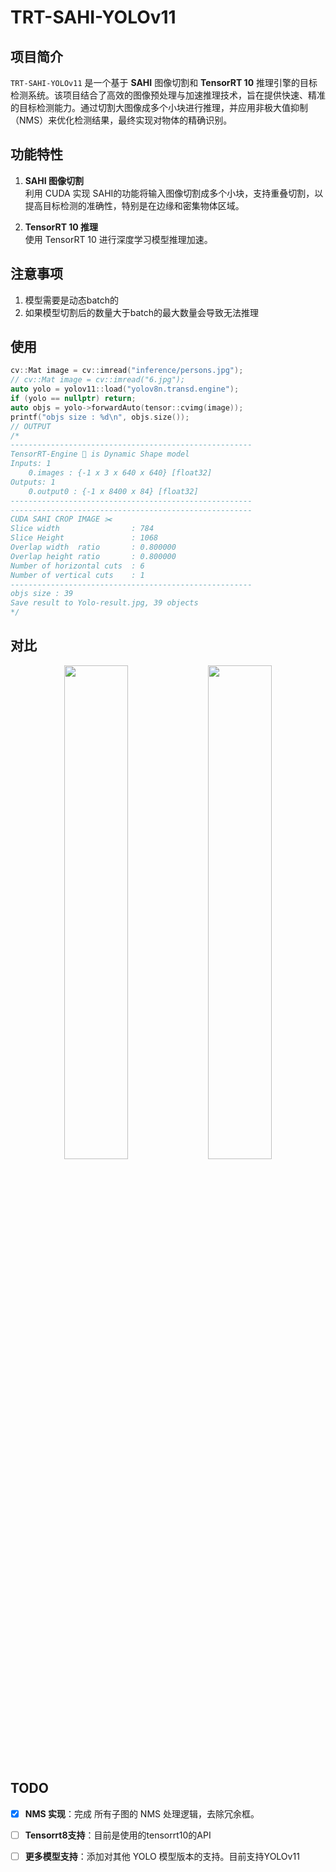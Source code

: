 # TRT-SAHI-YOLOv11

## 项目简介

`TRT-SAHI-YOLOv11` 是一个基于 **SAHI** 图像切割和 **TensorRT 10** 推理引擎的目标检测系统。该项目结合了高效的图像预处理与加速推理技术，旨在提供快速、精准的目标检测能力。通过切割大图像成多个小块进行推理，并应用非极大值抑制（NMS）来优化检测结果，最终实现对物体的精确识别。

## 功能特性

1. **SAHI 图像切割**  
   利用 CUDA 实现 SAHI的功能将输入图像切割成多个小块，支持重叠切割，以提高目标检测的准确性，特别是在边缘和密集物体区域。

2. **TensorRT 10 推理**  
   使用 TensorRT 10 进行深度学习模型推理加速。


## 注意事项
1. 模型需要是动态batch的
2. 如果模型切割后的数量大于batch的最大数量会导致无法推理

## 使用
```C++
cv::Mat image = cv::imread("inference/persons.jpg");
// cv::Mat image = cv::imread("6.jpg");
auto yolo = yolov11::load("yolov8n.transd.engine");
if (yolo == nullptr) return;
auto objs = yolo->forwardAuto(tensor::cvimg(image));
printf("objs size : %d\n", objs.size());
// OUTPUT
/*
------------------------------------------------------
TensorRT-Engine 🌱 is Dynamic Shape model
Inputs: 1
	0.images : {-1 x 3 x 640 x 640} [float32]
Outputs: 1
	0.output0 : {-1 x 8400 x 84} [float32]
------------------------------------------------------
------------------------------------------------------
CUDA SAHI CROP IMAGE ✂️ 
Slice width                : 784
Slice Height               : 1068
Overlap width  ratio       : 0.800000
Overlap height ratio       : 0.800000
Number of horizontal cuts  : 6
Number of vertical cuts    : 1
------------------------------------------------------
objs size : 39
Save result to Yolo-result.jpg, 39 objects
*/
```

## 对比
<center class="center">
<img src="https://github.com/leon0514/trt-sahi-yolov11/blob/main/workspace/result/sliced.jpg" width="45%"/>
<img src="https://github.com/leon0514/trt-sahi-yolov11/blob/main/workspace/result/no_sliced.jpg" width="45%"/>
</center>

## TODO

- [x] **NMS 实现**：完成 所有子图的 NMS 处理逻辑，去除冗余框。
- [ ] **Tensorrt8支持**：目前是使用的tensorrt10的API
- [ ] **更多模型支持**：添加对其他 YOLO 模型版本的支持。目前支持YOLOv11

